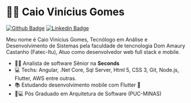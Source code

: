 # :man_technologist: Caio Vinícius Gomes

[![Github Badge](https://img.shields.io/badge/-Github-000?style=flat-square&logo=Github&logoColor=white&link=https://github.com/CaioGomes08)](https://github.com/CaioGomes08)
[![Linkedin Badge](https://img.shields.io/badge/-LinkedIn-blue?style=flat-square&logo=Linkedin&logoColor=white&link=https://www.linkedin.com/in/caio-gomes-65228912a/)](https://www.linkedin.com/in/caio-gomes-65228912a/)


Meu nome é Caio Vinícius Gomes, Tecnólogo em Análise e Desenvolvimento de Sistemas pela faculdade de tencnologia Dom Amaury Castanho (Fatec-Itu), Atuo como desenvolvedor
web full stack e mobile.

- :office_worker: Analista de software Sênior na **Seconds**
- :computer: Techs: Angular, .Net Core, Sql Server, Html 5, CSS 3, Git, Node.js, Flutter, AWS entre outras.
- :books: Estudando desenvolvimento mobile com Flutter :blue_heart:
- :triangular_ruler::computer: Pós Graduado em Arquitetura de Software (PUC-MINAS)

